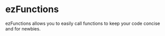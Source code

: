 # ezFunctions
ezFunctions allows you to easily call functions to keep your code concise and for newbies.
